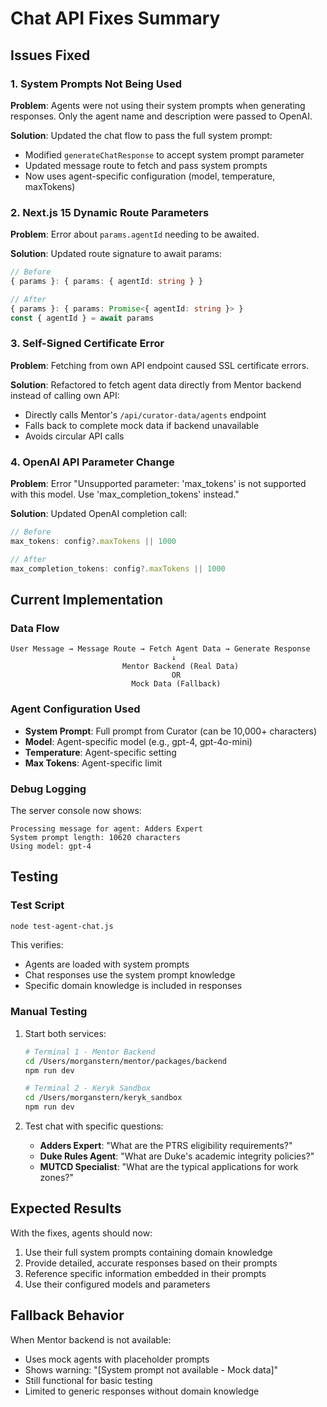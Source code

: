 # Chat API Fixes Summary

## Issues Fixed

### 1. System Prompts Not Being Used
**Problem**: Agents were not using their system prompts when generating responses. Only the agent name and description were passed to OpenAI.

**Solution**: Updated the chat flow to pass the full system prompt:
- Modified `generateChatResponse` to accept system prompt parameter
- Updated message route to fetch and pass system prompts
- Now uses agent-specific configuration (model, temperature, maxTokens)

### 2. Next.js 15 Dynamic Route Parameters
**Problem**: Error about `params.agentId` needing to be awaited.

**Solution**: Updated route signature to await params:
```typescript
// Before
{ params }: { params: { agentId: string } }

// After  
{ params }: { params: Promise<{ agentId: string }> }
const { agentId } = await params
```

### 3. Self-Signed Certificate Error
**Problem**: Fetching from own API endpoint caused SSL certificate errors.

**Solution**: Refactored to fetch agent data directly from Mentor backend instead of calling own API:
- Directly calls Mentor's `/api/curator-data/agents` endpoint
- Falls back to complete mock data if backend unavailable
- Avoids circular API calls

### 4. OpenAI API Parameter Change
**Problem**: Error "Unsupported parameter: 'max_tokens' is not supported with this model. Use 'max_completion_tokens' instead."

**Solution**: Updated OpenAI completion call:
```typescript
// Before
max_tokens: config?.maxTokens || 1000

// After
max_completion_tokens: config?.maxTokens || 1000
```

## Current Implementation

### Data Flow
```
User Message → Message Route → Fetch Agent Data → Generate Response
                                    ↓
                         Mentor Backend (Real Data)
                                    OR
                           Mock Data (Fallback)
```

### Agent Configuration Used
- **System Prompt**: Full prompt from Curator (can be 10,000+ characters)
- **Model**: Agent-specific model (e.g., gpt-4, gpt-4o-mini)
- **Temperature**: Agent-specific setting
- **Max Tokens**: Agent-specific limit

### Debug Logging
The server console now shows:
```
Processing message for agent: Adders Expert
System prompt length: 10620 characters
Using model: gpt-4
```

## Testing

### Test Script
```bash
node test-agent-chat.js
```

This verifies:
- Agents are loaded with system prompts
- Chat responses use the system prompt knowledge
- Specific domain knowledge is included in responses

### Manual Testing
1. Start both services:
   ```bash
   # Terminal 1 - Mentor Backend
   cd /Users/morganstern/mentor/packages/backend
   npm run dev
   
   # Terminal 2 - Keryk Sandbox
   cd /Users/morganstern/keryk_sandbox
   npm run dev
   ```

2. Test chat with specific questions:
   - **Adders Expert**: "What are the PTRS eligibility requirements?"
   - **Duke Rules Agent**: "What are Duke's academic integrity policies?"
   - **MUTCD Specialist**: "What are the typical applications for work zones?"

## Expected Results

With the fixes, agents should now:
1. Use their full system prompts containing domain knowledge
2. Provide detailed, accurate responses based on their prompts
3. Reference specific information embedded in their prompts
4. Use their configured models and parameters

## Fallback Behavior

When Mentor backend is not available:
- Uses mock agents with placeholder prompts
- Shows warning: "[System prompt not available - Mock data]"
- Still functional for basic testing
- Limited to generic responses without domain knowledge